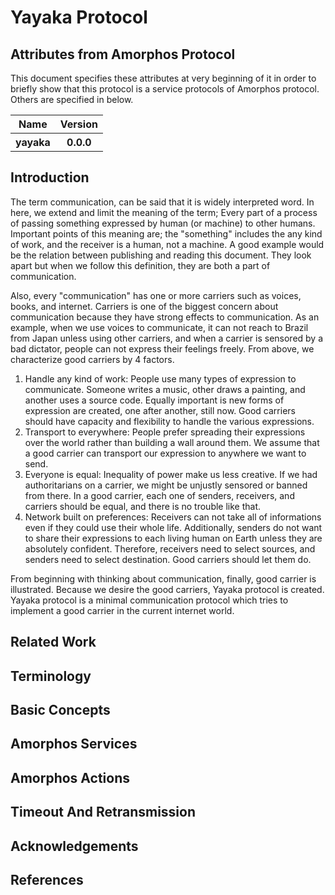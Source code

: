 # Yayaka Protocol

## Attributes from Amorphos Protocol
This document specifies these attributes at very beginning of it
in order to briefly show that this protocol is a service protocols of Amorphos protocol.
Others are specified in below.

<table>
<thead>
<tr><th>Name</th><th>Version</th></tr>
</thead>
<tbody>
<tr><th>yayaka</th><th>0.0.0</th></tr>
</tbody>
</table>

## Introduction
The term communication, can be said that it is widely interpreted word.
In here, we extend and limit the meaning of the term;
Every part of a process of passing something expressed by human (or machine) to other humans.
Important points of this meaning are;
the "something" includes the any kind of work,
and the receiver is a human, not a machine.
A good example would be the relation between publishing and reading this document.
They look apart but when we follow this definition, they are both a part of communication.

Also, every "communication" has one or more carriers
such as voices, books, and internet.
Carriers is one of the biggest concern about communication
because they have strong effects to communication.
As an example, when we use voices to communicate, it can not reach to Brazil from Japan
unless using other carriers, and
when a carrier is sensored by a bad dictator,
people can not express their feelings freely.
From above, we characterize good carriers by 4 factors.

1. Handle any kind of work:
People use many types of expression to communicate.
Someone writes a music, other draws a painting, and another uses a source code.
Equally important is new forms of expression are created, one after another, still now.
Good carriers should have capacity and flexibility to handle the various expressions.
2. Transport to everywhere:
People prefer spreading their expressions over the world
rather than building a wall around them.
We assume that a good carrier can transport our expression to anywhere we want to send.
3. Everyone is equal:
Inequality of power make us less creative.
If we had authoritarians on a carrier, we might be unjustly sensored or banned from there.
In a good carrier, each one of senders, receivers, and carriers should be equal,
and there is no trouble like that.
4. Network built on preferences:
Receivers can not take all of informations even if they could use their whole life.
Additionally, senders do not want to share their expressions to each living human on Earth
unless they are absolutely confident.
Therefore, receivers need to select sources, and senders need to select destination.
Good carriers should let them do.

From beginning with thinking about communication, finally, good carrier is illustrated.
Because we desire the good carriers, Yayaka protocol is created.
Yayaka protocol is a minimal communication protocol
which tries to implement a good carrier in the current internet world.

## Related Work

## Terminology

## Basic Concepts

## Amorphos Services

## Amorphos Actions

## Timeout And Retransmission

## Acknowledgements

## References

